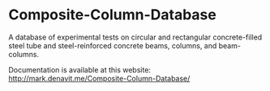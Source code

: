 # Composite-Column-Database
A database of experimental tests on circular and rectangular concrete-filled steel tube and steel-reinforced concrete beams, columns, and beam-columns.

Documentation is available at this website: http://mark.denavit.me/Composite-Column-Database/


